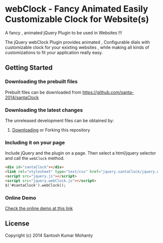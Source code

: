 webClock - Fancy Animated Easily Customizable Clock for Website(s)
==========

A fancy , animated jQuery Plugin to be used in Websites !!!

The jQuery webClock Plugin provides animated , Configurable dials with customizable clock for your exixting websites , while making all kinds of customizations to fit your application really easy.

## Getting Started

### Downloading the prebuilt files

Prebuilt files can be downloaded from https://github.com/santa-2014/santaClock

### Downloading the latest changes

The unreleased development files can be obtained by:

 1. [Downloading](https://github.com/santa-2014/santaClock) or Forking this repository

### Including it on your page

Include jQuery and the plugin on a page. Then select a html/jquery selector and call the `webClock` method.

```html
<div id="santaClock"></div>
<link rel="stylesheet" type="text/css" href="jquery.santaClock/jquery.webClock.css" />
<script src="jquery.js"></script>
<script src="jquery.webClock.js"></script>
$('#santaClock').webClock();
```
### Online Demo
 [Check the online demo at this link](http://jsfiddle.net/MUMU1987/C7DeE/)
## License
Copyright (c) 2014 Santosh Kumar Mohanty
